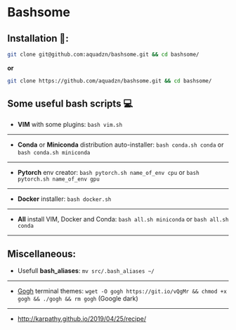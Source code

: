 # Bashsome


## Installation :construction::


```bash
git clone git@github.com:aquadzn/bashsome.git && cd bashsome/
```

**or**

```bash
git clone https://github.com/aquadzn/bashsome.git && cd bashsome/
```

## Some useful bash scripts :computer:

* **VIM** with some plugins: ```bash vim.sh```
---
* **Conda** or **Miniconda** distribution auto-installer: ```bash conda.sh
  conda``` or ```bash conda.sh miniconda```
---
* **Pytorch** env creator: ```bash pytorch.sh name_of_env cpu``` or ```bash pytorch.sh name_of_env gpu```
---
* **Docker** installer: ```bash docker.sh```
---
* **All** install VIM, Docker and Conda: ```bash all.sh miniconda``` or ```bash all.sh conda```
---


## Miscellaneous:

* Usefull **bash_aliases**: ```mv src/.bash_aliases ~/```
---
* [Gogh](https://github.com/mayccoll/Gogh) terminal themes: ```wget -O gogh https://git.io/vQgMr && chmod +x gogh && ./gogh && rm gogh``` (Google dark)
---
* http://karpathy.github.io/2019/04/25/recipe/
